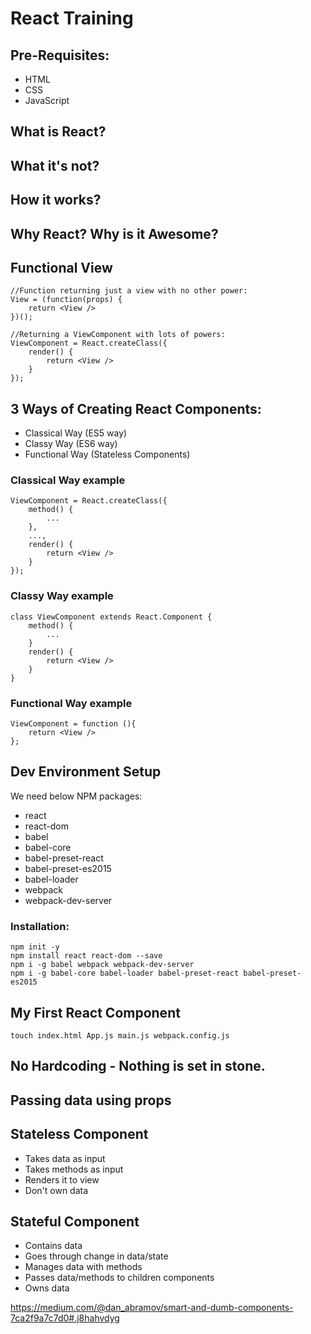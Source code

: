 # React Training

## Pre-Requisites:
- HTML
- CSS
- JavaScript

## What is React?

## What it's not?

## How it works?

## Why React? Why is it Awesome?

## Functional View

```
//Function returning just a view with no other power:
View = (function(props) {
	return <View />
})();

```

```
//Returning a ViewComponent with lots of powers:
ViewComponent = React.createClass({
	render() {
		return <View />
	}
});

````

## 3 Ways of Creating React Components:
- Classical Way (ES5 way)
- Classy Way (ES6 way)
- Functional Way (Stateless Components)

### Classical Way example

```
ViewComponent = React.createClass({
	method() {
		...
	},
	...,
	render() {
		return <View />
	}
});

```

### Classy Way example

```
class ViewComponent extends React.Component {
	method() {
		...
	}
	render() {
		return <View />
	}
}

```


### Functional Way example

```
ViewComponent = function (){
	return <View />
};

```

## Dev Environment Setup

We need below NPM packages:
- react
- react-dom
- babel
- babel-core
- babel-preset-react
- babel-preset-es2015
- babel-loader
- webpack
- webpack-dev-server


### Installation:

```
npm init -y
npm install react react-dom --save
npm i -g babel webpack webpack-dev-server
npm i -g babel-core babel-loader babel-preset-react babel-preset-es2015
```

## My First React Component

```
touch index.html App.js main.js webpack.config.js
```

## No Hardcoding - Nothing is set in stone.

## Passing data using props

## Stateless Component
- Takes data as input
- Takes methods as input
- Renders it to view
- Don't own data

## Stateful Component
- Contains data
- Goes through change in data/state
- Manages data with methods
- Passes data/methods to children components
- Owns data

https://medium.com/@dan_abramov/smart-and-dumb-components-7ca2f9a7c7d0#.j8hahvdyg
